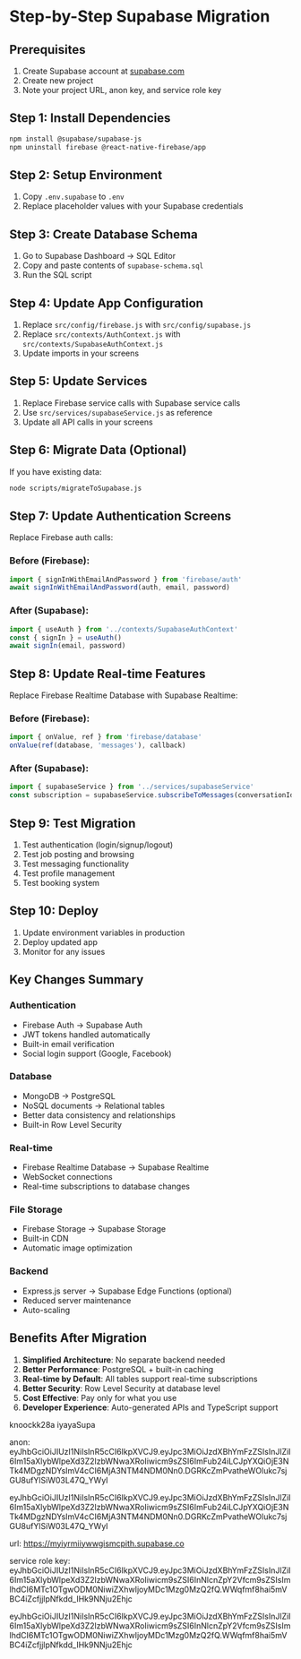 # Step-by-Step Supabase Migration

## Prerequisites
1. Create Supabase account at [supabase.com](https://supabase.com)
2. Create new project
3. Note your project URL, anon key, and service role key

## Step 1: Install Dependencies
```bash
npm install @supabase/supabase-js
npm uninstall firebase @react-native-firebase/app
```

## Step 2: Setup Environment
1. Copy `.env.supabase` to `.env`
2. Replace placeholder values with your Supabase credentials

## Step 3: Create Database Schema
1. Go to Supabase Dashboard → SQL Editor
2. Copy and paste contents of `supabase-schema.sql`
3. Run the SQL script

## Step 4: Update App Configuration
1. Replace `src/config/firebase.js` with `src/config/supabase.js`
2. Replace `src/contexts/AuthContext.js` with `src/contexts/SupabaseAuthContext.js`
3. Update imports in your screens

## Step 5: Update Services
1. Replace Firebase service calls with Supabase service calls
2. Use `src/services/supabaseService.js` as reference
3. Update all API calls in your screens

## Step 6: Migrate Data (Optional)
If you have existing data:
```bash
node scripts/migrateToSupabase.js
```

## Step 7: Update Authentication Screens
Replace Firebase auth calls:

### Before (Firebase):
```javascript
import { signInWithEmailAndPassword } from 'firebase/auth'
await signInWithEmailAndPassword(auth, email, password)
```

### After (Supabase):
```javascript
import { useAuth } from '../contexts/SupabaseAuthContext'
const { signIn } = useAuth()
await signIn(email, password)
```

## Step 8: Update Real-time Features
Replace Firebase Realtime Database with Supabase Realtime:

### Before (Firebase):
```javascript
import { onValue, ref } from 'firebase/database'
onValue(ref(database, 'messages'), callback)
```

### After (Supabase):
```javascript
import { supabaseService } from '../services/supabaseService'
const subscription = supabaseService.subscribeToMessages(conversationId, callback)
```

## Step 9: Test Migration
1. Test authentication (login/signup/logout)
2. Test job posting and browsing
3. Test messaging functionality
4. Test profile management
5. Test booking system

## Step 10: Deploy
1. Update environment variables in production
2. Deploy updated app
3. Monitor for any issues

## Key Changes Summary

### Authentication
- Firebase Auth → Supabase Auth
- JWT tokens handled automatically
- Built-in email verification
- Social login support (Google, Facebook)

### Database
- MongoDB → PostgreSQL
- NoSQL documents → Relational tables
- Better data consistency and relationships
- Built-in Row Level Security

### Real-time
- Firebase Realtime Database → Supabase Realtime
- WebSocket connections
- Real-time subscriptions to database changes

### File Storage
- Firebase Storage → Supabase Storage
- Built-in CDN
- Automatic image optimization

### Backend
- Express.js server → Supabase Edge Functions (optional)
- Reduced server maintenance
- Auto-scaling

## Benefits After Migration
1. **Simplified Architecture**: No separate backend needed
2. **Better Performance**: PostgreSQL + built-in caching
3. **Real-time by Default**: All tables support real-time subscriptions
4. **Better Security**: Row Level Security at database level
5. **Cost Effective**: Pay only for what you use
6. **Developer Experience**: Auto-generated APIs and TypeScript support


knoockk28a iyayaSupa

anon: 
eyJhbGciOiJIUzI1NiIsInR5cCI6IkpXVCJ9.eyJpc3MiOiJzdXBhYmFzZSIsInJlZiI6Im15aXlybWlpeXd3Z2lzbWNwaXRoIiwicm9sZSI6ImFub24iLCJpYXQiOjE3NTk4MDgzNDYsImV4cCI6MjA3NTM4NDM0Nn0.DGRKcZmPvatheWOlukc7sjGU8ufYlSiW03L47Q_YWyI

eyJhbGciOiJIUzI1NiIsInR5cCI6IkpXVCJ9.eyJpc3MiOiJzdXBhYmFzZSIsInJlZiI6Im15aXlybWlpeXd3Z2lzbWNwaXRoIiwicm9sZSI6ImFub24iLCJpYXQiOjE3NTk4MDgzNDYsImV4cCI6MjA3NTM4NDM0Nn0.DGRKcZmPvatheWOlukc7sjGU8ufYlSiW03L47Q_YWyI

url: 
https://myiyrmiiywwgismcpith.supabase.co

service role key: eyJhbGciOiJIUzI1NiIsInR5cCI6IkpXVCJ9.eyJpc3MiOiJzdXBhYmFzZSIsInJlZiI6Im15aXlybWlpeXd3Z2lzbWNwaXRoIiwicm9sZSI6InNlcnZpY2Vfcm9sZSIsImlhdCI6MTc1OTgwODM0NiwiZXhwIjoyMDc1Mzg0MzQ2fQ.WWqfmf8hai5mVBC4iZcfjjlpNfkdd_IHk9NNju2Ehjc

eyJhbGciOiJIUzI1NiIsInR5cCI6IkpXVCJ9.eyJpc3MiOiJzdXBhYmFzZSIsInJlZiI6Im15aXlybWlpeXd3Z2lzbWNwaXRoIiwicm9sZSI6InNlcnZpY2Vfcm9sZSIsImlhdCI6MTc1OTgwODM0NiwiZXhwIjoyMDc1Mzg0MzQ2fQ.WWqfmf8hai5mVBC4iZcfjjlpNfkdd_IHk9NNju2Ehjc